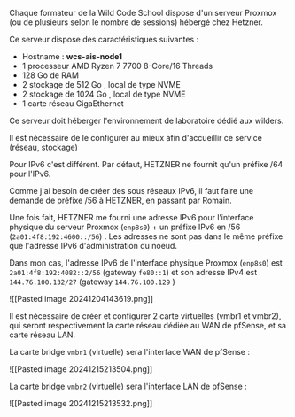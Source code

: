 
Chaque formateur de la Wild Code School dispose d'un serveur Proxmox (ou de plusieurs selon le nombre de sessions) hébergé chez Hetzner.

Ce serveur dispose des caractéristiques suivantes :
* Hostname : **wcs-ais-node1**
* 1 processeur AMD Ryzen 7 7700 8-Core/16 Threads
* 128 Go de RAM 
* 2 stockage de 512 Go , local de type NVME
* 2 stockage de 1024 Go , local de type NVME
* 1 carte réseau GigaEthernet

Ce serveur doit héberger l'environnement de laboratoire dédié aux wilders.

Il est nécessaire de le configurer au mieux afin d'accueillir ce service (réseau, stockage)




Pour IPv6 c'est différent.
Par défaut, HETZNER ne fournit qu'un préfixe /64 pour l'IPv6.

Comme j'ai besoin de créer des sous réseaux IPv6, il faut faire une demande de préfixe /56 à HETZNER, en passant par Romain.

Une fois fait, HETZNER me fourni une adresse IPv6 pour l’interface physique du serveur Proxmox (`enp8s0`) + un préfixe IPv6 en /56 (`2a01:4f8:192:4600::/56`) . Les adresses ne sont pas dans le même préfixe que l'adresse IPv6 d'administration du noeud.

Dans mon cas, l'adresse IPv6 de l'interface physique Proxmox (`enp8s0`) est `2a01:4f8:192:4082::2/56` (gateway `fe80::1`) et son adresse IPv4 est `144.76.100.132/27` (gateway `144.76.100.129` )

![[Pasted image 20241204143619.png]]


Il est nécessaire de créer et configurer 2 carte virtuelles (vmbr1 et vmbr2), qui seront respectivement la carte réseau dédiée au WAN de pfSense, et sa carte réseau LAN.



La carte bridge `vmbr1` (virtuelle) sera l'interface WAN de pfSense :

![[Pasted image 20241215213504.png]]


La carte bridge `vmbr2` (virtuelle) sera l'interface LAN de pfSense :

![[Pasted image 20241215213532.png]]


